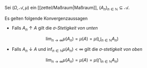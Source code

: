 Sei $(\Omega, \mathcal{A}, \mu)$ ein [[zettel/Maßraum|Maßraum]], $(A_n)_{n \in \mathbb{N}} \subseteq \mathcal{A}$.

Es gelten folgende Konvergenzaussagen
- Falls $A_n \uparrow A$ gilt die *$\sigma$-Stetigkeit von unten*

$$
	\lim_{n \to \infty} \mu(A_n) = \mu(A) = \mu\left( \bigcup_{n \in \mathbb{N}} A_n \right)
$$

- Falls $A_n \downarrow A$ und $\inf_{n \in \mathbb{N}} \mu(A_n) \lt \infty$ gilt die *$\sigma$-stetigkeit von oben*

$$
	\lim_{n \to \infty} \mu(A_n) = \mu(A) = \mu\left( \bigcap_{n \in \mathbb{N}} A_n \right)
$$